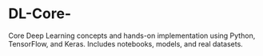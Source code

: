 # DL-Core-
Core Deep Learning concepts and hands-on implementation using Python, TensorFlow, and Keras. Includes notebooks, models, and real datasets.
